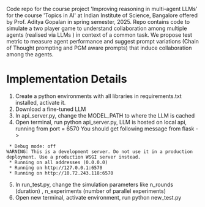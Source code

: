 Code repo for the course project 'Improving reasoning in multi-agent LLMs' for the course 'Topics in AI' at Indian Institute of Science, Bangalore offered by Prof. Aditya Gopalan in spring semester, 2025.
Repo contains code to simulate a two player game to understand collaboration among multiple agents (realised via LLMs ) in context of a common task. 
We propose test metric to measure agent performance and suggest prompt variations (Chain of Thought prompting and PGM aware prompts) that induce collaboration among the agents.
# Implementation Details
1. Create a python environments with all libraries in requirements.txt installed, activate it.
2. Download a fine-tuned LLM 
3. In api_server.py, change the MODEL_PATH to where the LLM is cached
4. Open terminal, run python api_server.py, LLM is hosted on local api, running from port = 6570
You should get following message from flask ->

``` * Serving Flask app 'api_server'
 * Debug mode: off
WARNING: This is a development server. Do not use it in a production deployment. Use a production WSGI server instead.
 * Running on all addresses (0.0.0.0)
 * Running on http://127.0.0.1:6570
 * Running on http://10.72.243.118:6570
```
5. In run_test.py, change the simulation parameters like n_rounds (duration) , n_experiments (number of parallel experiments)
6. Open new terminal, activate environment, run python new_test.py
